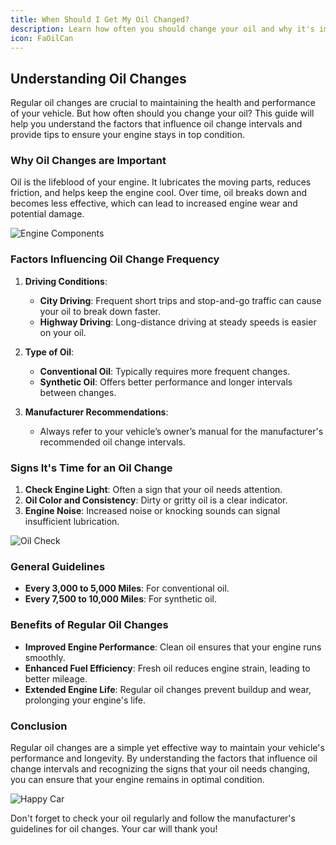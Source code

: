 ```yaml
---
title: When Should I Get My Oil Changed?
description: Learn how often you should change your oil and why it's important.
icon: FaOilCan
---
```


## Understanding Oil Changes

Regular oil changes are crucial to maintaining the health and performance of your vehicle. But how often should you change your oil? This guide will help you understand the factors that influence oil change intervals and provide tips to ensure your engine stays in top condition.

### Why Oil Changes are Important

Oil is the lifeblood of your engine. It lubricates the moving parts, reduces friction, and helps keep the engine cool. Over time, oil breaks down and becomes less effective, which can lead to increased engine wear and potential damage.

![Engine Components](/CherokeeAuto/images/blog/oil/engine.jpg)

### Factors Influencing Oil Change Frequency

1. **Driving Conditions**: 
    - **City Driving**: Frequent short trips and stop-and-go traffic can cause your oil to break down faster.
    - **Highway Driving**: Long-distance driving at steady speeds is easier on your oil.
  
2. **Type of Oil**:
    - **Conventional Oil**: Typically requires more frequent changes.
    - **Synthetic Oil**: Offers better performance and longer intervals between changes.

3. **Manufacturer Recommendations**:
    - Always refer to your vehicle’s owner’s manual for the manufacturer's recommended oil change intervals.

### Signs It's Time for an Oil Change

1. **Check Engine Light**: Often a sign that your oil needs attention.
2. **Oil Color and Consistency**: Dirty or gritty oil is a clear indicator.
3. **Engine Noise**: Increased noise or knocking sounds can signal insufficient lubrication.

![Oil Check](/CherokeeAuto/images/blog/oil/check.webp)

### General Guidelines

- **Every 3,000 to 5,000 Miles**: For conventional oil.
- **Every 7,500 to 10,000 Miles**: For synthetic oil.

### Benefits of Regular Oil Changes

- **Improved Engine Performance**: Clean oil ensures that your engine runs smoothly.
- **Enhanced Fuel Efficiency**: Fresh oil reduces engine strain, leading to better mileage.
- **Extended Engine Life**: Regular oil changes prevent buildup and wear, prolonging your engine's life.

### Conclusion

Regular oil changes are a simple yet effective way to maintain your vehicle's performance and longevity. By understanding the factors that influence oil change intervals and recognizing the signs that your oil needs changing, you can ensure that your engine remains in optimal condition.

![Happy Car](/CherokeeAuto/images/blog/oil/happy.webp)

Don't forget to check your oil regularly and follow the manufacturer's guidelines for oil changes. Your car will thank you!

